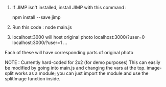 1. If JIMP isn't installed, install JIMP with this command :

    npm install --save jimp

2. Run this code :
    node main.js

3. localhost:3000 will host original photo
localhost:3000/?user=0
localhost:3000/?user=1
...

Each of these will have corresponding parts of original photo


NOTE : Currently hard-coded for 2x2 (for demo purposes)
This can easily be modified by going into main.js and changing the vars at the
top. image-split works as a module; you can just import the module and use the
splitImage function inside.

